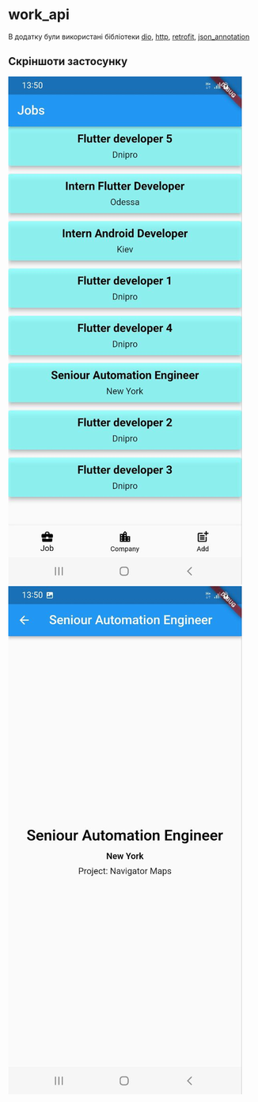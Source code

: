 # work_api

В додатку були використані бібліотеки [dio](https://pub.dev/packages/dio), [http](https://pub.dev/packages/http), [retrofit](https://pub.dev/packages/retrofit),
[json_annotation](https://pub.dev/packages/json_annotation)

## Скріншоти застосунку
![illustration](https://github.com/viplash4/work_api/blob/master/photo_2022-12-28_21-32-04.jpg)
![illustration](https://github.com/viplash4/work_api/blob/master/photo_2022-12-28_21-29-53.jpg)
